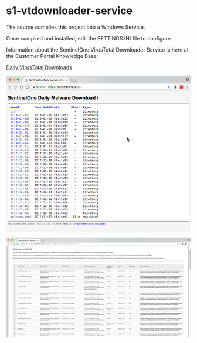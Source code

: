 # s1-vtdownloader-service

The source compiles this project into a Windows Service.

Once compiled and installed, edit the SETTINGS.INI file to configure.

Information about the SentinelOne VirusTotal Downloader Service is here at the Customer Portal Knowledge Base:

[Daily VirusTotal Downloads](https://support.sentinelone.com/hc/en-us/articles/115005861089-Daily-VirusTotal-Downloads)

![Example screen](images/vtdownloader1.png)

![Example screen](images/vtdownloader2.png)

